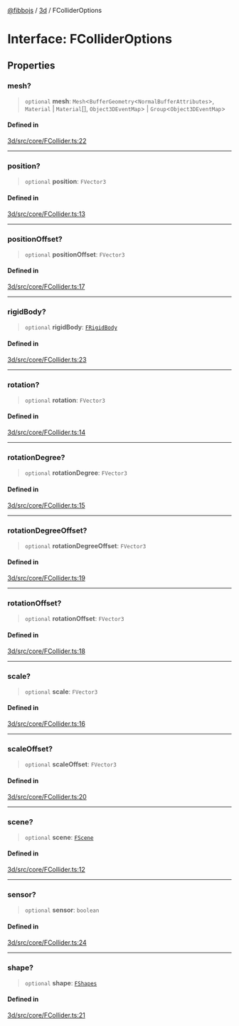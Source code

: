 [@fibbojs](/api/index) / [3d](/api/3d) / FColliderOptions

# Interface: FColliderOptions

## Properties

### mesh?

> `optional` **mesh**: `Mesh`\<`BufferGeometry`\<`NormalBufferAttributes`\>, `Material` \| `Material`[], `Object3DEventMap`\> \| `Group`\<`Object3DEventMap`\>

#### Defined in

[3d/src/core/FCollider.ts:22](https://github.com/fibbojs/fibbo/blob/65626b456ab47d7e61b23a8dd1be9f399238b0f1/packages/3d/src/core/FCollider.ts#L22)

***

### position?

> `optional` **position**: `FVector3`

#### Defined in

[3d/src/core/FCollider.ts:13](https://github.com/fibbojs/fibbo/blob/65626b456ab47d7e61b23a8dd1be9f399238b0f1/packages/3d/src/core/FCollider.ts#L13)

***

### positionOffset?

> `optional` **positionOffset**: `FVector3`

#### Defined in

[3d/src/core/FCollider.ts:17](https://github.com/fibbojs/fibbo/blob/65626b456ab47d7e61b23a8dd1be9f399238b0f1/packages/3d/src/core/FCollider.ts#L17)

***

### rigidBody?

> `optional` **rigidBody**: [`FRigidBody`](../classes/FRigidBody.md)

#### Defined in

[3d/src/core/FCollider.ts:23](https://github.com/fibbojs/fibbo/blob/65626b456ab47d7e61b23a8dd1be9f399238b0f1/packages/3d/src/core/FCollider.ts#L23)

***

### rotation?

> `optional` **rotation**: `FVector3`

#### Defined in

[3d/src/core/FCollider.ts:14](https://github.com/fibbojs/fibbo/blob/65626b456ab47d7e61b23a8dd1be9f399238b0f1/packages/3d/src/core/FCollider.ts#L14)

***

### rotationDegree?

> `optional` **rotationDegree**: `FVector3`

#### Defined in

[3d/src/core/FCollider.ts:15](https://github.com/fibbojs/fibbo/blob/65626b456ab47d7e61b23a8dd1be9f399238b0f1/packages/3d/src/core/FCollider.ts#L15)

***

### rotationDegreeOffset?

> `optional` **rotationDegreeOffset**: `FVector3`

#### Defined in

[3d/src/core/FCollider.ts:19](https://github.com/fibbojs/fibbo/blob/65626b456ab47d7e61b23a8dd1be9f399238b0f1/packages/3d/src/core/FCollider.ts#L19)

***

### rotationOffset?

> `optional` **rotationOffset**: `FVector3`

#### Defined in

[3d/src/core/FCollider.ts:18](https://github.com/fibbojs/fibbo/blob/65626b456ab47d7e61b23a8dd1be9f399238b0f1/packages/3d/src/core/FCollider.ts#L18)

***

### scale?

> `optional` **scale**: `FVector3`

#### Defined in

[3d/src/core/FCollider.ts:16](https://github.com/fibbojs/fibbo/blob/65626b456ab47d7e61b23a8dd1be9f399238b0f1/packages/3d/src/core/FCollider.ts#L16)

***

### scaleOffset?

> `optional` **scaleOffset**: `FVector3`

#### Defined in

[3d/src/core/FCollider.ts:20](https://github.com/fibbojs/fibbo/blob/65626b456ab47d7e61b23a8dd1be9f399238b0f1/packages/3d/src/core/FCollider.ts#L20)

***

### scene?

> `optional` **scene**: [`FScene`](../classes/FScene.md)

#### Defined in

[3d/src/core/FCollider.ts:12](https://github.com/fibbojs/fibbo/blob/65626b456ab47d7e61b23a8dd1be9f399238b0f1/packages/3d/src/core/FCollider.ts#L12)

***

### sensor?

> `optional` **sensor**: `boolean`

#### Defined in

[3d/src/core/FCollider.ts:24](https://github.com/fibbojs/fibbo/blob/65626b456ab47d7e61b23a8dd1be9f399238b0f1/packages/3d/src/core/FCollider.ts#L24)

***

### shape?

> `optional` **shape**: [`FShapes`](../enumerations/FShapes.md)

#### Defined in

[3d/src/core/FCollider.ts:21](https://github.com/fibbojs/fibbo/blob/65626b456ab47d7e61b23a8dd1be9f399238b0f1/packages/3d/src/core/FCollider.ts#L21)
